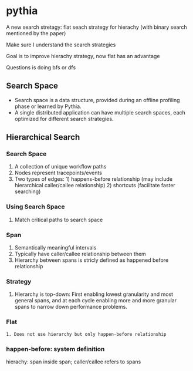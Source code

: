 # pythia

A new search stretagy: flat seach strategy for hierachy (with binary search mentioned by the paper)

Make sure I understand the search strategies

Goal is to improve hierachy strategy, now flat has an advantage

Questions is doing bfs or dfs


## Search Space
* Search space is a data structure, provided during an offline profiling phase or learned by Pythia.
* A single distributed application can have multiple search spaces, each optimized for different search strategies.


## Hierarchical Search
### Search Space
1. A collection of unique workflow paths
2. Nodes represent tracepoints/events
3. Two types of edges: 1) happens-before relationship (may include hierarchical caller/callee relationship) 2) shortcuts (facilitate faster searching)

### Using Search Space
1. Match critical paths to search space

### Span
1. Semantically meaningful intervals
2. Typically have caller/callee relationship between them
3. Hierarchy between spans is stricly defined as happened before relationship 

### Strategy
1. Hierarchy is top-down: First enabling lowest granularity and most general spans, and at each cycle enabling more and more granular spans to narrow down performance problems.

### Flat
	1. Does not use hierarchy but only happen-before relationship

### happen-before: system definition
hierachy: span inside span; caller/callee refers to spans
